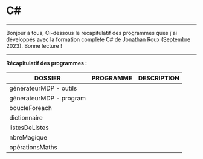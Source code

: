 # C#

----------------------------------------------------------------------------------------------------------------------------------------

Bonjour à tous,
Ci-dessous le récapitulatif des programmes ques j'ai développés avec la formation complète C# de Jonathan Roux (Septembre 2023).
Bonne lecture !

----------------------------------------------------------------------------------------------------------------------------------------
  
__Récapitulatif des programmes :__

  
| DOSSIER                 | PROGRAMME                   | DESCRIPTION          |
| ----------------------- | --------------------------- | ---------------------|
| générateurMDP - outils  |                  | |
| générateurMDP - program |                  | |
| boucleForeach           |                  | |
| dictionnaire            |                  | |
| listesDeListes          |                  | |
| nbreMagique             |                  | |
| opérationsMaths         |                  | |

